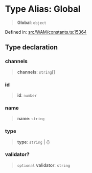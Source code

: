 # Type Alias: Global

> **Global**: `object`

Defined in: [src/WAM/constants.ts:15364](https://github.com/Fokusdotid/Baileys/blob/db1d3e5f41e9eede5877460f9adbb0224021575c/src/WAM/constants.ts#L15364)

## Type declaration

### channels

> **channels**: `string`[]

### id

> **id**: `number`

### name

> **name**: `string`

### type

> **type**: `string` \| \{\}

### validator?

> `optional` **validator**: `string`
